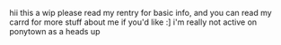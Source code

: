 hii this a wip
please read my rentry for basic info, and you can read my carrd for more stuff about me if you'd like :]
i'm really not active on ponytown as a heads up
